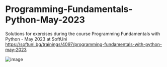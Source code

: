 # Programming-Fundamentals-Python-May-2023
Solutions for exercises during the course Programming Fundamentals with Python - May 2023 at SoftUni 
https://softuni.bg/trainings/4097/programming-fundamentals-with-python-may-2023

![image](https://github.com/ktraykova/Programming-Fundamentals-Python-May-2023/assets/131151510/8140958f-ae9e-4c2c-bc36-296a1f9e61bb)


